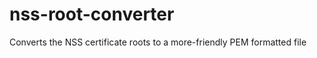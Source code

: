 nss-root-converter
==================

Converts the NSS certificate roots to a more-friendly PEM formatted file